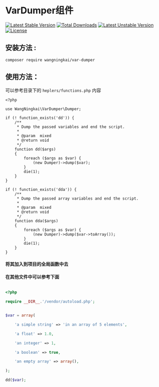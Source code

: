 VarDumper组件
==================

[![Latest Stable Version](https://poser.pugx.org/wangningkai/var-dumper/v/stable)](https://packagist.org/packages/wangningkai/var-dumper)
[![Total Downloads](https://poser.pugx.org/wangningkai/var-dumper/downloads)](https://packagist.org/packages/wangningkai/var-dumper)
[![Latest Unstable Version](https://poser.pugx.org/wangningkai/var-dumper/v/unstable)](https://packagist.org/packages/wangningkai/var-dumper)
[![License](https://poser.pugx.org/wangningkai/var-dumper/license)](https://packagist.org/packages/wangningkai/var-dumper)

## 安装方法 :

    composer require wangningkai/var-dumper

## 使用方法：

可以参考目录下的 `heplers/functions.php` 内容



    <?php

    use WangNingkai\VarDumper\Dumper;

    if (! function_exists('dd')) {
        /**
         * Dump the passed variables and end the script.
         *
         * @param  mixed
         * @return void
         */
        function dd($args)
        {
            foreach ($args as $var) {
                (new Dumper)->dump($var);
            }
            die(1);
        }
    }
    
    if (! function_exists('dda')) {
        /**
         * Dump the passed array variables and end the script.
         *
         * @param  mixed
         * @return void
         */
        function dda($args)
        {
            foreach ($args as $var) {
                (new Dumper)->dump($var->toArray());
            }
            die(1);
        }
    }

#### 将其加入到项目的全局函数中去

#### 在其他文件中可以参考下面

```php

<?php

require __DIR__.'/vendor/autoload.php';


$var = array(

    'a simple string' => 'in an array of 5 elements',

    'a float' => 1.0,

    'an integer' => 1,

    'a boolean' => true,

    'an empty array' => array(),

);

dd($var);

```
